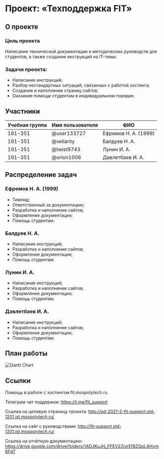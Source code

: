 # Проект: «Техподдержка FIT»

## О проекте

### Цель проекта
Написание технической документации и методических руководств для студентов, а также создание инструкций на IT-темы.

### Задачи проекта:

* Написание инструкций;
* Разбор нестандартных ситуаций, связанных с работой хостинга;
* Создание и наполнение страниц сайтов;
* Оказание помощи студентам в индивидуальном порядке.

## Участники

| Учебная группа | Имя пользователя | ФИО                      |
|----------------|------------------|--------------------------|
| 191-351        | @user133727      | Ефремов Н. А. (1999)     |
| 191-351        | @vellarity       | Балдуев Н. А.            |
| 191-351        | @twist9743       | Лунин И. А.              |
| 191-351        | @orion1006       | Давлетбаев И. А.         |

## Распределение задач

### Ефремов Н. А. (1999)

* Тимлид;
* Ответственный за документацию;
* Разработка и наполнение сайтов;
* Оформление документации;
* Помощь студентам.

### Балдуев Н. А. 

* Написание инструкций;
* Разработка и наполнение сайтов;
* Оформление документации;
* Помощь студентам.

### Лунин И. А.

* Написание инструкций;
* Разработка и наполнение сайтов;
* Оформление документации;
* Помощь студентам.

### Давлетбаев И. А.

* Написание инструкций;
* Разработка и наполнение сайтов;
* Оформление документации;
* Помощь студентам.

## План работы

![Gantt Chart](https://sun9-west.userapi.com/sun9-13/s/v1/ig2/hrCwrYiNxNKy0qcNzC5TsCTP8bhoT_-d3xYKpDDRLSjKRXpsdxQhMhSGBPv2D8LcybGfKmKwBT4GY3hQTL3LLerw.jpg?size=1521x600&quality=96&type=album)​

## Ссылки

Помощь в работе с хостингом fit.mospolytech.ru

Телеграм чат поддержки: https://t.me/fit_support

Ссылка на целевую страницу проекта: http://pd-2021-2-fit-support.std-1201.ist.mospolytech.ru/

Ссылка на сайт с руководствами: http://fit-support.std-1201.ist.mospolytech.ru/

Ссылка на отчётную документацию: https://drive.google.com/drive/folders/1ADJKuJH_FFEV2ZnirEf8ZQpLAHvm6Fd7